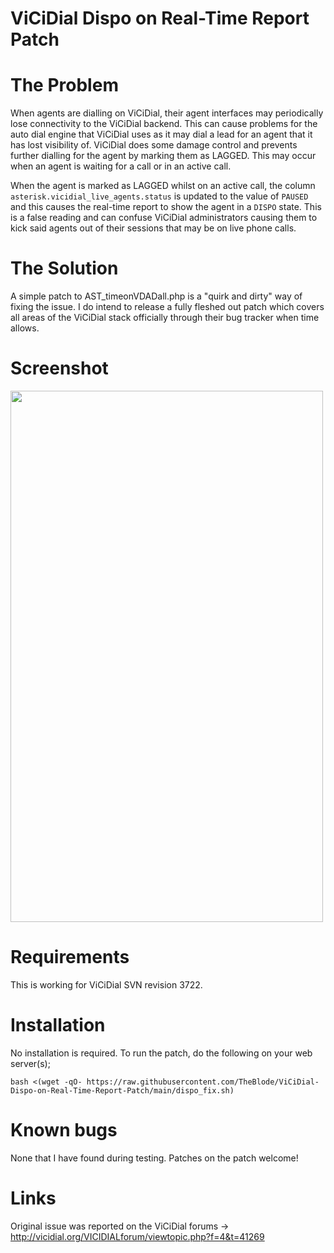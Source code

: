 # ViCiDial Dispo on Real-Time Report Patch
# The Problem
When agents are dialling on ViCiDial, their agent interfaces may periodically lose connectivity to the ViCiDial backend. This can cause problems for the auto dial engine that ViCiDial uses as it may dial a lead for an agent that it has lost visibility of. ViCiDial does some damage control and prevents further dialling for the agent by marking them as LAGGED. This may occur when an agent is waiting for a call or in an active call.

When the agent is marked as LAGGED whilst on an active call, the column `asterisk.vicidial_live_agents.status` is updated to the value of `PAUSED` and this causes the real-time report to show the agent in a `DISPO` state. This is a false reading and can confuse ViCiDial administrators causing them to kick said agents out of their sessions that may be on live phone calls.

# The Solution
A simple patch to AST_timeonVDADall.php is a "quirk and dirty" way of fixing the issue. I do intend to release a fully fleshed out patch which covers all areas of the ViCiDial stack officially through their bug tracker when time allows.

# Screenshot
<img src="https://i.imgur.com/YGRavav.png" width="500" height="850">

# Requirements
This is working for ViCiDial SVN revision 3722.

# Installation
No installation is required. To run the patch, do the following on your web server(s);

`bash <(wget -qO- https://raw.githubusercontent.com/TheBlode/ViCiDial-Dispo-on-Real-Time-Report-Patch/main/dispo_fix.sh)`

# Known bugs
None that I have found during testing. Patches on the patch welcome!

# Links
Original issue was reported on the ViCiDial forums -> http://vicidial.org/VICIDIALforum/viewtopic.php?f=4&t=41269